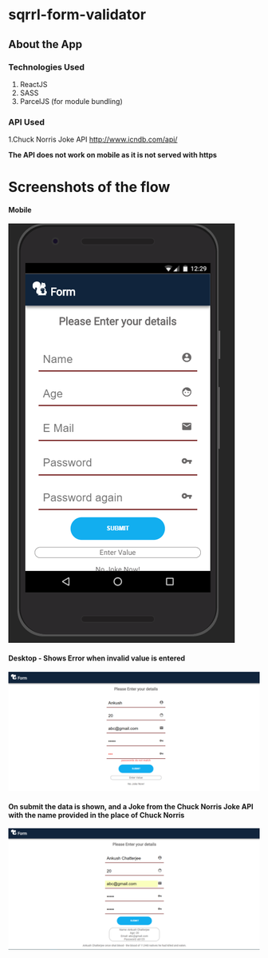 # sqrrl-form-validator

## About the App

### Technologies Used
1. ReactJS
2. SASS
3. ParcelJS (for module bundling)

### API Used
1.Chuck Norris Joke API http://www.icndb.com/api/

**The API does not work on  mobile as it is not served with https**


#  Screenshots of the flow
#### Mobile
![alt text](https://raw.githubusercontent.com/ankushChatterjee/sqrrl-form-validator/master/screenshots/nexus.PNG "200")
#### Desktop - Shows Error when invalid value is entered
![alt text](https://raw.githubusercontent.com/ankushChatterjee/sqrrl-form-validator/master/screenshots/error.png "Mobile") 
#### On submit the data is shown, and a Joke from the Chuck Norris Joke API with the name provided in the place of Chuck Norris
![alt text](https://raw.githubusercontent.com/ankushChatterjee/sqrrl-form-validator/master/screenshots/after_sub.png "200")
